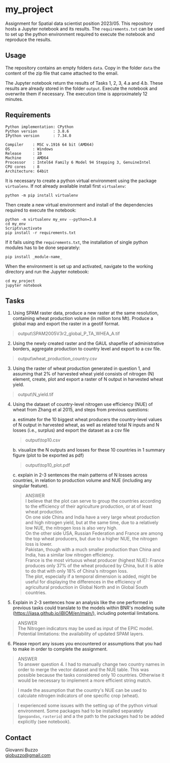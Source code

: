 # my_project

Assignment for Spatial data scientist position 2023/05.
This repository hosts a Jupyter notebook and its results.
The `requirements.txt` can be used to set up the python environment required to execute the notebook and reproduce the results.


## Usage

The repository contains an empty folders `data`.
Copy in the folder `data` the content of the zip file that came attached to the email.

The Jupyter notebook return the results of Tasks 1, 2, 3, 4.a and 4.b.
These results are already stored in the folder `output`. 
Execute the notebook and overwrite them if necessary.
The execution time is approximately 12 minutes.

## Requirements

```
Python implementation: CPython
Python version       : 3.8.6
IPython version      : 7.34.0

Compiler    : MSC v.1916 64 bit (AMD64)
OS          : Windows
Release     : 10
Machine     : AMD64
Processor   : Intel64 Family 6 Model 94 Stepping 3, GenuineIntel
CPU cores   : 8
Architecture: 64bit
```

It is necessary to create a python virtual environment using the package `virtualenv`.
If not already available install first `virtualenv`:
```
python -m pip install virtualenv
```

Then create a new virtual environment and install of the dependencies required to execute the notebook:
```
python -m virtualenv my_env --python=3.8
cd my_env
Scripts\activate
pip install -r requirements.txt
```

If it fails using the `requirements.txt`, the installation of single python modules has to be done separately:
```
pip install _module-name_
```

When the environment is set up and activated, navigate to the working directory and run the Jupyter notebook:
```
cd my_project
jupyter notebook
```


## Tasks 
1. Using SPAM raster data, produce a new raster at the same resolution, containing wheat production volume 
(in million tons Mt). Produce a global map and export the raster in a geotif format.
>output\SPAM2005V3r2_global_P_TA_WHEA_A.tif

2. Using the newly created raster and the GAUL shapefile of administrative borders, aggregate production 
to country level and export to a csv file.
>output\wheat_production_country.csv

3. Using the raster of wheat production generated in question 1, and assuming that 2% of harvested wheat 
yield consists of nitrogen (N) element, create, plot and export a raster of N output in harvested wheat yield.
>output\N_yield.tif

4. Using the dataset of country-level nitrogen use efficiency (NUE) of wheat from Zhang et al 2015, 
and steps from previous questions:

	a. estimate for the 10 biggest wheat producers the country-level values of N output in harvested wheat, as well as related total N inputs and N losses (i.e., surplus) and export the dataset as a csv file
	>output\top10.csv

	b. visualize the N outputs and losses for these 10 countries in 1 summary figure (plot to be exported as pdf)
	>output\top10_plot.pdf

	c. explain in 2-3 sentences the main patterns of N losses across countries, in relation to production volume and NUE (including any singular feature).

	>ANSWER<br>
	I believe that the plot can serve to group the countries according to the efficiency of their agriculture production, or at of least wheat production.<br>
	On one side China and India have a very large wheat production and high nitrogen yield, but at the same time, due to a relatively low NUE, the nitrogen loss is also very high.<br>
	On the other side USA, Russian Federation and France are among the top wheat producers, but due to a higher NUE, the nitrogen loss is lower.<br>
	Pakistan, though with a much smaller production than China and India, has a similar low nitrogen efficiency.<br>
	France is the most virtuous wheat producer (highest NUE): France produces only 37% of the wheat produced by China, but it is able to do that with only 18% of China's nitrogen loss.<br>
	The plot, especially if a temporal dimension is added, might be useful for displaying the differences in the efficiency of agricultural production in Global North and in Global South countries.<br>
	

5. Explain in 2-3 sentences how an analysis like the one performed in previous tasks could translate to 
the models within BNR's modeling suite (https://iiasa.github.io/iBIOM/en/main/), including potential limitations.

>ANSWER<br>
The Nitrogen indicators may be used as input of the EPIC model.<br>
Potential limitations: the availability of updated SPAM layers.

6. Please report any issues you encountered or assumptions that you had to make in order to complete the assignment.

>ANSWER<br>
>To answer question 4. I had to manually change two country names in order to merge the vector dataset and the NUE table. This was possible because the tasks considered only 10 countries. Otherwise it would be necessary to implement a more efficient string match.

>I made the assumption that the country's NUE can be used to calculate nitrogen indicators of one specific crop (wheat).

>I experienced some issues with the setting up of the python virtual environment. Some packages had to be installed separately (`geopandas`, `rasterio`) and a the path to the packages had to be added explicitly (see notebook).


## Contact

Giovanni Buzzo<br>
giobuzzo@gmail.com